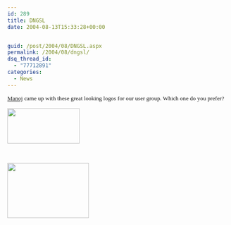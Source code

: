 ```yaml
---
id: 289
title: DNGSL
date: 2004-08-13T15:33:28+00:00


guid: /post/2004/08/DNGSL.aspx
permalink: /2004/08/dngsl/
dsq_thread_id:
  - "77712891"
categories:
  - News
---
```



<div class=Section1>

<p class=MsoNormal><span style='font-size:10.0pt;font-family:Verdana'><a
href="http://manzis.blogspot.com/">Manoj</a> came up with these great looking logos
for our user group. Which one do you prefer?</span></p>

<p class=MsoNormal><span style='font-size:10.0pt;font-family:Verdana'><img
border=0 width=164 height=80 src="http://www.merill.net/wp-content/uploads/contentbinary/image0031.jpg"></span></p>

<p class=MsoNormal><span style='font-size:10.0pt;font-family:Verdana'>&nbsp;</span></p>

<p class=MsoNormal><span style='font-size:10.0pt;font-family:Verdana'><img
border=0 width=185 height=125 src="http://www.merill.net/wp-content/uploads/contentbinary/image004.jpg"></span></p>

</div>

